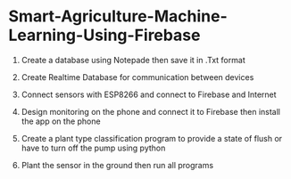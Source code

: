# Smart-Agriculture-Machine-Learning-Using-Firebase

1. Create a database using Notepade then save it in .Txt format

2. Create Realtime Database for communication between devices

3. Connect sensors with ESP8266 and connect to Firebase and Internet

4. Design monitoring on the phone and connect it to Firebase then install the app on the phone

5. Create a plant type classification program to provide a state of flush or have to turn off the pump using python

6. Plant the sensor in the ground then run all programs

